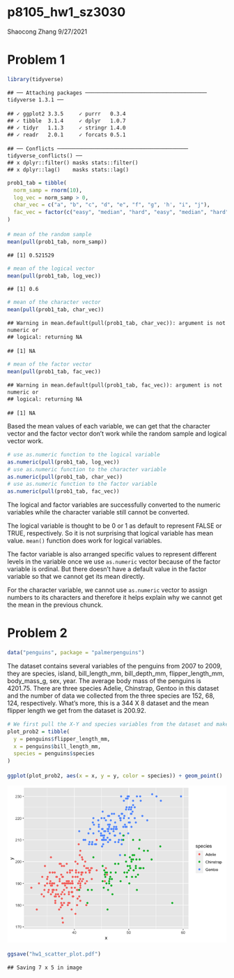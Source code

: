 p8105\_hw1\_sz3030
================
Shaocong Zhang
9/27/2021

# Problem 1

``` r
library(tidyverse)
```

    ## ── Attaching packages ─────────────────────────────────────── tidyverse 1.3.1 ──

    ## ✓ ggplot2 3.3.5     ✓ purrr   0.3.4
    ## ✓ tibble  3.1.4     ✓ dplyr   1.0.7
    ## ✓ tidyr   1.1.3     ✓ stringr 1.4.0
    ## ✓ readr   2.0.1     ✓ forcats 0.5.1

    ## ── Conflicts ────────────────────────────────────────── tidyverse_conflicts() ──
    ## x dplyr::filter() masks stats::filter()
    ## x dplyr::lag()    masks stats::lag()

``` r
prob1_tab = tibble(
  norm_samp = rnorm(10),
  log_vec = norm_samp > 0,
  char_vec = c("a", "b", "c", "d", "e", "f", "g", 'h', "i", "j"),
  fac_vec = factor(c("easy", "median", "hard", "easy", "median", "hard", "easy", "median", "hard", "easy"))
)

# mean of the random sample
mean(pull(prob1_tab, norm_samp))
```

    ## [1] 0.521529

``` r
# mean of the logical vector
mean(pull(prob1_tab, log_vec))
```

    ## [1] 0.6

``` r
# mean of the character vector
mean(pull(prob1_tab, char_vec))
```

    ## Warning in mean.default(pull(prob1_tab, char_vec)): argument is not numeric or
    ## logical: returning NA

    ## [1] NA

``` r
# mean of the factor vector
mean(pull(prob1_tab, fac_vec))
```

    ## Warning in mean.default(pull(prob1_tab, fac_vec)): argument is not numeric or
    ## logical: returning NA

    ## [1] NA

Based the mean values of each variable, we can get that the character
vector and the factor vector don’t work while the random sample and
logical vector work.

``` r
# use as.numeric function to the logical variable
as.numeric(pull(prob1_tab, log_vec))
# use as.numeric function to the character variable
as.numeric(pull(prob1_tab, char_vec))
# use as.numeric function to the factor variable
as.numeric(pull(prob1_tab, fac_vec))
```

The logical and factor variables are successfully converted to the
numeric variables while the character variable still cannot be
converted.

The logical variable is thought to be 0 or 1 as default to represent
FALSE or TRUE, respectively. So it is not surprising that logical
variable has mean value. `mean()` function does work for logical
variables.

The factor variable is also arranged specific values to represent
different levels in the variable once we use `as.numeric` vector because
of the factor variable is ordinal. But there doesn’t have a default
value in the factor variable so that we cannot get its mean directly.

For the character variable, we cannot use `as.numeric` vector to assign
numbers to its characters and therefore it helps explain why we cannot
get the mean in the previous chunck.

# Problem 2

``` r
data("penguins", package = "palmerpenguins")
```

The dataset contains several variables of the penguins from 2007 to
2009, they are species, island, bill\_length\_mm, bill\_depth\_mm,
flipper\_length\_mm, body\_mass\_g, sex, year. The average body mass of
the penguins is 4201.75. There are three species Adelie, Chinstrap,
Gentoo in this dataset and the number of data we collected from the
three species are 152, 68, 124, respectively. What’s more, this is a 344
X 8 dataset and the mean flipper length we get from the dataset is
200.92.

``` r
# We first pull the X-Y and species variables from the dataset and make a data frame
plot_prob2 = tibble(
  y = penguins$flipper_length_mm,
  x = penguins$bill_length_mm,
  species = penguins$species
)

ggplot(plot_prob2, aes(x = x, y = y, color = species)) + geom_point()
```

![](p8105_hw1_sz3030_files/figure-gfm/unnamed-chunk-3-1.png)<!-- -->

``` r
ggsave("hw1_scatter_plot.pdf")
```

    ## Saving 7 x 5 in image
